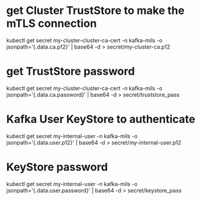 
# get Cluster TrustStore to make the mTLS connection
kubectl get secret my-cluster-cluster-ca-cert -n kafka-mils -o jsonpath='{.data.ca\.p12}' | base64 -d > secret/my-cluster-ca.p12

# get TrustStore password
kubectl get secret my-cluster-cluster-ca-cert -n kafka-mils -o jsonpath='{.data.ca\.password}' | base64 -d > secret/truststore_pass

# Kafka User KeyStore to authenticate
kubectl get secret my-internal-user -n kafka-mils -o jsonpath='{.data.user\.p12}' | base64 -d > secret/my-internal-user.p12

# KeyStore password
kubectl get secret my-internal-user -n kafka-mils -o jsonpath='{.data.user\.password}' | base64 -d > secret/keystore_pass
